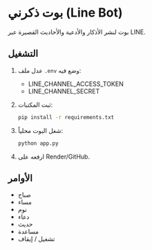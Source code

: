 # بوت ذكرني (Line Bot)

بوت لنشر الأذكار والأدعية والأحاديث القصيرة عبر LINE.

## التشغيل

1. عدل ملف `.env` وضع فيه:
   - LINE_CHANNEL_ACCESS_TOKEN
   - LINE_CHANNEL_SECRET

2. ثبت المكتبات:
   ```bash
   pip install -r requirements.txt
   ```

3. شغل البوت محلياً:
   ```bash
   python app.py
   ```

4. ارفعه على Render/GitHub.

## الأوامر
- صباح
- مساء
- نوم
- دعاء
- حديث
- مساعدة
- تشغيل / إيقاف
